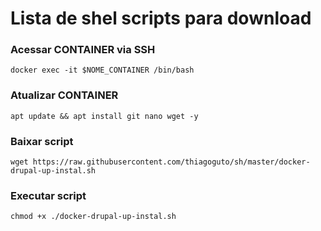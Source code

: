# Lista de shel scripts para download
### Acessar CONTAINER via SSH
`` docker exec -it $NOME_CONTAINER /bin/bash ``
### Atualizar CONTAINER
`` apt update && apt install git nano wget -y ``
### Baixar script
``wget https://raw.githubusercontent.com/thiagoguto/sh/master/docker-drupal-up-instal.sh``
### Executar script
``chmod +x ./docker-drupal-up-instal.sh``

